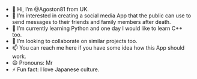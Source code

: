 - 👋 Hi, I’m @Agoston81 from UK.
- 👀 I’m interested in creating a social media App that the public can use to send messages to their friends and family members after death.
- 🌱 I’m currently learning Python and one day I would like to learn C++ too.
- 💞️ I’m looking to collaborate on similar projects too.
- 📫 You can reach me here if you have some idea how this App should work.
- 😄 Pronouns: Mr
- ⚡ Fun fact: I love Japanese culture.

<!---
Agoston81/Agoston81 is a ✨ special ✨ repository because its `README.md` (this file) appears on your GitHub profile.
You can click the Preview link to take a look at your changes.
--->

